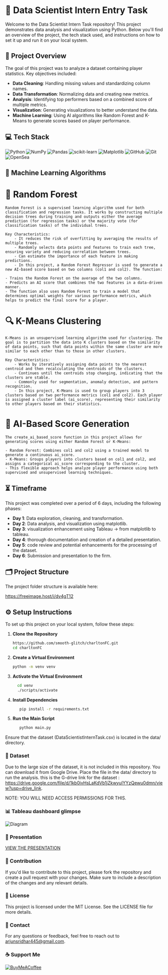 # 🎯 Data Scientist Intern Entry Task

Welcome to the Data Scientist Intern Task repository! This project demonstrates data analysis and visualization using Python. Below you'll find an overview of the project, the tech stack used, and instructions on how to set it up and run it on your local system.

## 🌟 Project Overview

The goal of this project was to analyze a dataset containing player statistics. Key objectives included:

- **Data Cleaning**: Handling missing values and standardizing column names.
- **Data Transformation**: Normalizing data and creating new metrics.
- **Analysis**: Identifying top performers based on a combined score of multiple metrics.
- **Visualization**: Generating visualizations to better understand the data.
- **Machine Learning**: Using AI algorithms like Random Forest and K-Means to generate scores based on player performance.


## 💻 Tech Stack
![Python](https://img.shields.io/badge/python-3670A0?style=for-the-badge&logo=python&logoColor=ffdd54) ![NumPy](https://img.shields.io/badge/numpy-%23013243.svg?style=for-the-badge&logo=numpy&logoColor=white) ![Pandas](https://img.shields.io/badge/pandas-%23150458.svg?style=for-the-badge&logo=pandas&logoColor=white) ![scikit-learn](https://img.shields.io/badge/scikit--learn-%23F7931E.svg?style=for-the-badge&logo=scikit-learn&logoColor=white) ![Matplotlib](https://img.shields.io/badge/Matplotlib-%23ffffff.svg?style=for-the-badge&logo=Matplotlib&logoColor=black) ![GitHub](https://img.shields.io/badge/github-%23121011.svg?style=for-the-badge&logo=github&logoColor=white) ![Git](https://img.shields.io/badge/git-%23F05033.svg?style=for-the-badge&logo=git&logoColor=white) ![OpenSea](https://img.shields.io/badge/OpenSea-%232081E2.svg?style=for-the-badge&logo=opensea&logoColor=white)

## 🤖 Machine Learning Algorithms

# 🌲 Random Forest 
	Random Forest is a supervised learning algorithm used for both classification and regression tasks. It works by constructing multiple decision trees during training and outputs either the average prediction (for regression tasks) or the majority vote (for classification tasks) of the individual trees.
 	
	Key Characteristics:
		- It reduces the risk of overfitting by averaging the results of multiple trees.
		- Randomly selects data points and features to train each tree, ensuring variety and reducing correlation between trees.
		- Can estimate the importance of each feature in making predictions.
		- In this project, a Random Forest Regressor is used to generate a new AI-based score based on two columns (col1 and col2). The function:

	- Trains the Random Forest on the average of the two columns.
	- Predicts an AI score that combines the two features in a data-driven manner.
	- The function also uses Random Forest to train a model that determines optimal weights for various performance metrics, which helps to predict the final score for a player.

# 🔍 K-Means Clustering
	K-Means is an unsupervised learning algorithm used for clustering. The goal is to partition the data into K clusters based on the similarity of data points, such that data points within the same cluster are more similar to each other than to those in other clusters.

	Key Characteristics:
		- Works by iteratively assigning data points to the nearest centroid and then recalculating the centroids of the clusters.
		- Continues until the centroids stop changing, indicating that the clusters are stable.
		- Commonly used for segmentation, anomaly detection, and pattern recognition.
		- In this project, K-Means is used to group players into 3 clusters based on two performance metrics (col1 and col2). Each player is assigned a cluster label (ai_score), representing their similarity to other players based on their statistics.

# 🤖 AI-Based Score Generation
	The create_ai_based_score function in this project allows for generating scores using either Random Forest or K-Means:

	- Random Forest: Combines col1 and col2 using a trained model to generate a continuous ai_score.
	- K-Means: Groups players into clusters based on col1 and col2, and assigns a categorical ai_score corresponding to the cluster.
	- This flexible approach helps analyze player performance using both supervised and unsupervised learning techniques.

## ⏳ Timeframe

This project was completed over a period of 6 days, including the following phases:

- **Day 1**: Data exploration, cleaning, and transformation.
- **Day 2**: Data analysis, and visualization using matplotlib.
- **Day 3**: visualization enhancement using Tableau -> from matplotlib to tableau.
- **Day 4**: thorough documentation and creation of a detailed presentation.
- **Day 5**: code review and potential enhancements for the processing of the dataset.
- **Day 6**: Submission and presentation to the firm.

## 🗂 Project Structure

The project folder structure is available here:

https://freeimage.host/i/dv4gT12

## ⚙️ Setup Instructions

To set up this project on your local system, follow these steps:

1. **Clone the Repository**

   ```bash
   https://github.com/smooth-glitch/charltonFC.git
   cd charltonFC
   
2. **Create a Virtual Environment**
   ```bash
   python -m venv venv

3. **Activate the Virtual Environment**
   
	  ```bash
   		cd venv
   		./scripts/activate
   
5. **Install Dependencies**
   ```bash
      pip install -r requirements.txt

6. **Run the Main Script**
   ```bash
      python main.py

Ensure that the dataset (DataScientistInternTask.csv) is located in the data/ directory.

### 📁 Dataset
   Due to the large size of the dataset, it is not included in this repository. You can download it from Google Drive. Place the file in the data/ directory to run the analysis.
   this is the G-drive link for the dataset : https://drive.google.com/file/d/1kb0ivHsLaKdVb1jZkwyuIYYzQewu0dmn/view?usp=drive_link.
   
   NOTE: YOU WILL NEED ACCESS PERMISSIONS FOR THIS.

### 📊 Tableau dashboard glimpse
![Diagram](https://github.com/smooth-glitch/charltonFC/blob/main/sample_output.png)

### 🎤 Presentation
[VIEW THE PRESENTATION](https://github.com/smooth-glitch/charltonFC/raw/main/charltonFC.pdf)

### 🤝 Contribution

   If you'd like to contribute to this project, please fork the repository and create a pull request with your changes. Make sure to include a description of the changes and any relevant details.

### 📜 License
    
   This project is licensed under the MIT License. See the LICENSE file for more details.

### 📧 Contact
    
   For any questions or feedback, feel free to reach out to arjunsridhar445@gmail.com.
   
### ☕ Support Me
  [![BuyMeACoffee](https://img.shields.io/badge/Buy%20Me%20a%20Coffee-ffdd00?style=for-the-badge&logo=buy-me-a-coffee&logoColor=black)](https://buymeacoffee.com/smoothglitch) 

  
<!-- Proudly created with GPRM ( https://gprm.itsvg.in ) -->
